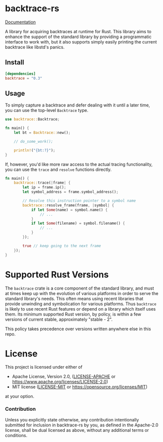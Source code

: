 # backtrace-rs

[Documentation](https://docs.rs/backtrace)

A library for acquiring backtraces at runtime for Rust. This library aims to
enhance the support of the standard library by providing a programmatic
interface to work with, but it also supports simply easily printing the current
backtrace like libstd's panics.

## Install

```toml
[dependencies]
backtrace = "0.3"
```

## Usage

To simply capture a backtrace and defer dealing with it until a later time,
you can use the top-level `Backtrace` type.

```rust
use backtrace::Backtrace;

fn main() {
    let bt = Backtrace::new();

    // do_some_work();

    println!("{bt:?}");
}
```

If, however, you'd like more raw access to the actual tracing functionality, you
can use the `trace` and `resolve` functions directly.

```rust
fn main() {
    backtrace::trace(|frame| {
        let ip = frame.ip();
        let symbol_address = frame.symbol_address();

        // Resolve this instruction pointer to a symbol name
        backtrace::resolve_frame(frame, |symbol| {
            if let Some(name) = symbol.name() {
                // ...
            }
            if let Some(filename) = symbol.filename() {
                // ...
            }
        });

        true // keep going to the next frame
    });
}
```

# Supported Rust Versions

The `backtrace` crate is a core component of the standard library, and must
at times keep up with the evolution of various platforms in order to serve
the standard library's needs. This often means using recent libraries
that provide unwinding and symbolication for various platforms.
Thus `backtrace` is likely to use recent Rust features or depend on a library
which itself uses them. Its minimum supported Rust version, by policy, is
within a few versions of current stable, approximately "stable - 2".

This policy takes precedence over versions written anywhere else in this repo.

# License

This project is licensed under either of

 * Apache License, Version 2.0, ([LICENSE-APACHE](LICENSE-APACHE) or
   https://www.apache.org/licenses/LICENSE-2.0)
 * MIT license ([LICENSE-MIT](LICENSE-MIT) or
   https://opensource.org/licenses/MIT)

at your option.

### Contribution

Unless you explicitly state otherwise, any contribution intentionally submitted
for inclusion in backtrace-rs by you, as defined in the Apache-2.0 license, shall be
dual licensed as above, without any additional terms or conditions.
